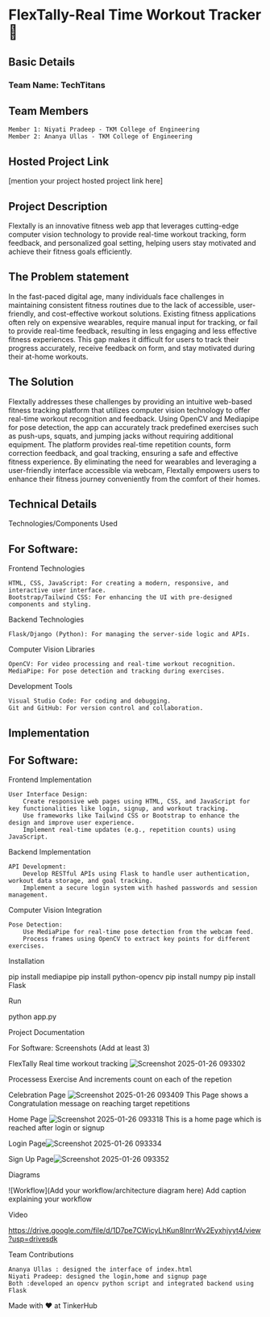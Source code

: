 <h1>FlexTally-Real Time Workout Tracker 🎯</h1>
<h2>Basic Details</h2>
<h3>Team Name: TechTitans</h3>
<h2>Team Members</h2>

    Member 1: Niyati Pradeep - TKM College of Engineering
    Member 2: Ananya Ullas - TKM College of Engineering
   
<h2>Hosted Project Link</h2>

[mention your project hosted project link here]
<h2>Project Description</h2>

Flextally is an innovative fitness web app that leverages cutting-edge computer vision technology to provide real-time workout tracking, form feedback, and personalized goal setting, helping users stay motivated and achieve their fitness goals efficiently.

<h2>The Problem statement</h2>

In the fast-paced digital age, many individuals face challenges in maintaining consistent fitness routines due to the lack of accessible, user-friendly, and cost-effective workout solutions. Existing fitness applications often rely on expensive wearables, require manual input for tracking, or fail to provide real-time feedback, resulting in less engaging and less effective fitness experiences. This gap makes it difficult for users to track their progress accurately, receive feedback on form, and stay motivated during their at-home workouts.

<h2>The Solution</h2>

Flextally addresses these challenges by providing an intuitive web-based fitness tracking platform that utilizes computer vision technology to offer real-time workout recognition and feedback. Using OpenCV and Mediapipe for pose detection, the app can accurately track predefined exercises such as push-ups, squats, and jumping jacks without requiring additional equipment. The platform provides real-time repetition counts, form correction feedback, and goal tracking, ensuring a safe and effective fitness experience. By eliminating the need for wearables and leveraging a user-friendly interface accessible via webcam, Flextally empowers users to enhance their fitness journey conveniently from the comfort of their homes.

<h2>Technical Details</h2>
Technologies/Components Used

<h2>For Software:</h2>
Frontend Technologies

    HTML, CSS, JavaScript: For creating a modern, responsive, and interactive user interface.
    Bootstrap/Tailwind CSS: For enhancing the UI with pre-designed components and styling.

Backend Technologies

    Flask/Django (Python): For managing the server-side logic and APIs.

Computer Vision Libraries

    OpenCV: For video processing and real-time workout recognition.
    MediaPipe: For pose detection and tracking during exercises.
Development Tools

    Visual Studio Code: For coding and debugging.
    Git and GitHub: For version control and collaboration.


<h2>Implementation</h2>

<h2>For Software:</h2>
 Frontend Implementation

    User Interface Design:
        Create responsive web pages using HTML, CSS, and JavaScript for key functionalities like login, signup, and workout tracking.
        Use frameworks like Tailwind CSS or Bootstrap to enhance the design and improve user experience.
        Implement real-time updates (e.g., repetition counts) using JavaScript.
Backend Implementation

    API Development:
        Develop RESTful APIs using Flask to handle user authentication, workout data storage, and goal tracking.
        Implement a secure login system with hashed passwords and session management.
 Computer Vision Integration

    Pose Detection:
        Use MediaPipe for real-time pose detection from the webcam feed.
        Process frames using OpenCV to extract key points for different exercises.

Installation

pip install mediapipe
pip install python-opencv
pip install numpy
pip install Flask

Run

python app.py

Project Documentation

For Software:
Screenshots (Add at least 3)

FlexTally Real time workout tracking ![Screenshot 2025-01-26 093302](https://github.com/user-attachments/assets/6abce1a6-0233-424a-a6dc-4794789748ba)

Processess Exercise And increments count on each of the repetion 


Celebration Page ![Screenshot 2025-01-26 093409](https://github.com/user-attachments/assets/3726bb74-9797-4dd6-b395-a76806c7f6fc)
This Page shows a Congratulation message on reaching target repetitions

Home Page ![Screenshot 2025-01-26 093318](https://github.com/user-attachments/assets/a812369d-81de-416b-abf4-300823a34e38)
This is a home page which is reached after login or signup

Login Page![Screenshot 2025-01-26 093334](https://github.com/user-attachments/assets/46ae5463-dc11-4fbf-9651-6325631d0bcd)

Sign Up Page![Screenshot 2025-01-26 093352](https://github.com/user-attachments/assets/c5b6115a-f711-4cbf-b54d-a12cbfaa5f78)

Diagrams

![Workflow](Add your workflow/architecture diagram here) Add caption explaining your workflow


Video

https://drive.google.com/file/d/1D7pe7CWicyLhKun8lnrrWv2Eyxhjyyt4/view?usp=drivesdk

Team Contributions

    Ananya Ullas : designed the interface of index.html
    Niyati Pradeep: designed the login,home and signup page
    Both :developed an opencv python script and integrated backend using Flask

Made with ❤️ at TinkerHub
